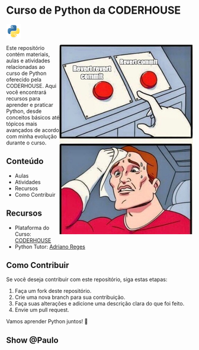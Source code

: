 # Curso de Python da CODERHOUSE

<a href="https://www.python.org" target="_blank"> <img src="https://raw.githubusercontent.com/devicons/devicon/master/icons/python/python-original.svg" alt="python" width="40" height="40"/> </a>

<img align="right" height="510" width="360" src="https://raw.githubusercontent.com/paulo-mesquita/coder_python_turma58870/main/meme/revert_commit_meme.jpg" alt="badge" />
Este repositório contém materiais, aulas e atividades relacionadas ao curso de Python oferecido pela CODERHOUSE. Aqui você encontrará recursos para aprender e praticar Python, desde conceitos básicos até tópicos mais avançados de acordo com minha evolução durante o curso.

## Conteúdo

- Aulas
- Atividades
- Recursos
- Como Contribuir

## Recursos

- Plataforma do Curso: [CODERHOUSE](https://plataforma-beta.coderhouse.com/)
- Python Tutor: [Adriano Reges](https://github.com/AdrianoReges)

## Como Contribuir

Se você deseja contribuir com este repositório, siga estas etapas:

1. Faça um fork deste repositório.
2. Crie uma nova branch para sua contribuição.
3. Faça suas alterações e adicione uma descrição clara do que foi feito.
4. Envie um pull request.

Vamos aprender Python juntos! 🐍


## Show @Paulo
